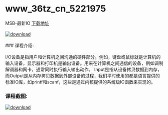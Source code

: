 # www_36tz_cn_5221975
MSB-最新IO
[下载地址](http://www.36tz.cn/article/5221975 "下载地址")
<br/></br>[![download](http://36tz.cn/muke_img/2021_12_1-35-300x180.png "下载地址")](http://www.36tz.cn/article/5221975 "下载地址")
<br/></br>### 课程介绍:<br/></br>I/O设备是指用户和计算机之间沟通的硬件部分。例如，键盘或鼠标就是计算机的输入设备，显示器和打印机是输出设备。用来在计算机之间通信的设备，例如调制解调器和网卡，通常同时执行输入输出动作。
Input是指从设备拷贝数据到内存，而Output是从内存拷贝数据到外部设备的过程，我们平时使用的都是语言提供的标准IO库，如printf和scanf，这些是通过内核提供的系统级IO函数来实现的。

### 课程截图:
[![download](http://36tz.cn/muke_img/2021_12_2-7.png "下载地址")](http://www.36tz.cn/article/5221975 "下载地址")
